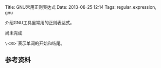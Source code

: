 Title: GNU常用正则表达式
Date: 2013-08-25 12:14
Tags: regular_expression, gnu

介绍GNU工具里常用的正则表达式。

尚未完成

`\`<`和`\>`表示单词的开始和结尾。

## 参考资料

